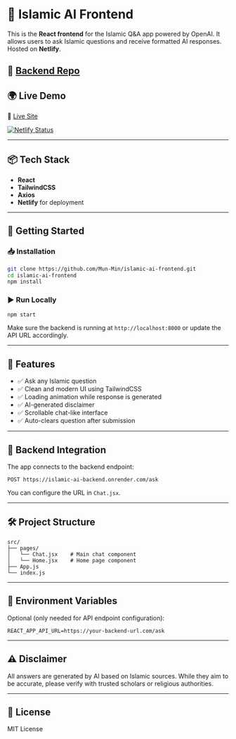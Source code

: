 # 🕌 Islamic AI Frontend

This is the **React frontend** for the Islamic Q&A app powered by OpenAI. It allows users to ask Islamic questions and receive formatted AI responses. Hosted on **Netlify**.

🔗 [Backend Repo](https://github.com/Mun-Min/islamic-ai-backend)
---

## 🌍 Live Demo

🔗 [Live Site](https://islamicai.netlify.app/)

[![Netlify Status](https://api.netlify.com/api/v1/badges/7e48c201-6bac-4b82-b640-885313ff8e96/deploy-status)](https://app.netlify.com/sites/islamicai/deploys)

---

## 📦 Tech Stack

- **React**
- **TailwindCSS**
- **Axios**
- **Netlify** for deployment

---

## 🚀 Getting Started

### 📥 Installation

```bash
git clone https://github.com/Mun-Min/islamic-ai-frontend.git
cd islamic-ai-frontend
npm install
```

### ▶️ Run Locally

```bash
npm start
```

Make sure the backend is running at `http://localhost:8000` or update the API URL accordingly.

---

## 🔧 Features

- ✅ Ask any Islamic question
- ✅ Clean and modern UI using TailwindCSS
- ✅ Loading animation while response is generated
- ✅ AI-generated disclaimer
- ✅ Scrollable chat-like interface
- ✅ Auto-clears question after submission

---

## 🔁 Backend Integration

The app connects to the backend endpoint:

```
POST https://islamic-ai-backend.onrender.com/ask
```

You can configure the URL in `Chat.jsx`.

---

## 🛠 Project Structure

```
src/
├── pages/
│   └── Chat.jsx    # Main chat component
│   └── Home.jsx    # Home page component
├── App.js
└── index.js
```

---

## 📜 Environment Variables

Optional (only needed for API endpoint configuration):

```env
REACT_APP_API_URL=https://your-backend-url.com/ask
```

---

## ⚠️ Disclaimer

All answers are generated by AI based on Islamic sources. While they aim to be accurate, please verify with trusted scholars or religious authorities.

---

## 📜 License

MIT License